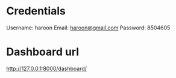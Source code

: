 # Credentials
Username: haroon
Email: haroon@gmail.com
Password: 8504605

# Dashboard url
http://127.0.0.1:8000/dashboard/

